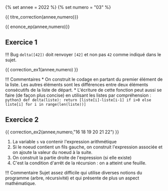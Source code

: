 {% set annee = 2022 %}
{% set numero = "03" %}

{{ titre_correction(annee,numero)}} 

{{ enonce_ep(annee,numero)}}


## Exercice 1

!!! Bug
    `delta([42])` doit renvoyer `[42]` et non pas `42` comme indiqué dans le sujet.

{{ correction_ex1(annee,numero) }}

!!! Commentaires
    * On construit le codage en partant du premier élément de la liste. Les autres éléments sont les différences entre deux éléments consécutifs de la liste de départ.
    * L'écriture de cette fonction peut aussi se faire (de façon plus concise) en utilisant les listes par compréhension :
    ```python3
        def delta(liste):
            return [liste[i]-liste[i-1] if i>0 else liste[i] for i in range(len(liste))]
    ```


## Exercice 2

{{ correction_ex2(annee,numero,"16 18 19 20 21 22") }}

1. La variable `s` va contenir l'expression arithmétique
2. Si le noeud contient un fils gauche, on construit l'expression associée et on ajoute la valeur du noeud à la suite.
3. On construit la partie droite de l'expression (si elle existe)
4. C'est la condition d'arrêt de la récursion : on a atteint une feuille.

!!! Commentaire
        Sujet assez difficile qui utilise diverses notions du programme (arbre, récursivité) et qui présente de plus un aspect mathématique.